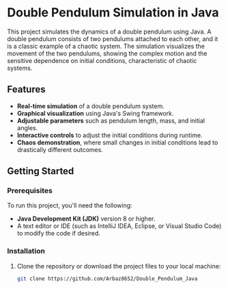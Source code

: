 # Double Pendulum Simulation in Java

This project simulates the dynamics of a double pendulum using Java. A double pendulum consists of two pendulums attached to each other, and it is a classic example of a chaotic system. The simulation visualizes the movement of the two pendulums, showing the complex motion and the sensitive dependence on initial conditions, characteristic of chaotic systems.

## Features

- **Real-time simulation** of a double pendulum system.
- **Graphical visualization** using Java's Swing framework.
- **Adjustable parameters** such as pendulum length, mass, and initial angles.
- **Interactive controls** to adjust the initial conditions during runtime.
- **Chaos demonstration**, where small changes in initial conditions lead to drastically different outcomes.

## Getting Started

### Prerequisites

To run this project, you'll need the following:

- **Java Development Kit (JDK)** version 8 or higher.
- A text editor or IDE (such as IntelliJ IDEA, Eclipse, or Visual Studio Code) to modify the code if desired.

### Installation

1. Clone the repository or download the project files to your local machine:

   ```bash
   git clone https://github.com/Arbaz8652/Double_Pendulum_Java
